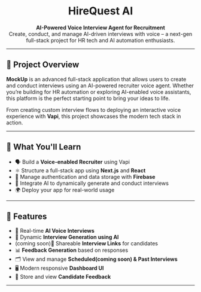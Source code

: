 <h1 align="center">HireQuest AI</h1>

<p align="center">
  <b>AI-Powered Voice Interview Agent for Recruitment</b><br/>
  Create, conduct, and manage AI-driven interviews with voice – a next-gen full-stack project for HR tech and AI automation enthusiasts.
</p>

---

## 🚀 Project Overview

**MockUp** is an advanced full-stack application that allows users to create and conduct interviews using an AI-powered recruiter voice agent. Whether you’re building for HR automation or exploring AI-enabled voice assistants, this platform is the perfect starting point to bring your ideas to life.  

From creating custom interview flows to deploying an interactive voice experience with **Vapi**, this project showcases the modern tech stack in action.

---

## 🎯 What You'll Learn

- 🗣️ Build a **Voice-enabled Recruiter** using Vapi
- ⚛️ Structure a full-stack app using **Next.js** and **React**
- 🔐 Manage authentication and data storage with **Firebase**
- 🧠 Integrate AI to dynamically generate and conduct interviews
- 🌍 Deploy your app for real-world usage

---

## 🧠 Features

- 🎤 Real-time **AI Voice Interviews**
- 📝 Dynamic **Interview Generation using AI**
- (coming soon)🔗 Shareable **Interview Links** for candidates
- 📊 **Feedback Generation** based on responses
- 🗂️ View and manage **Scheduled(coming soon) & Past Interviews**
- 🖥️ Modern responsive **Dashboard UI**
- 📃 Store and view **Candidate Feedback**

---
